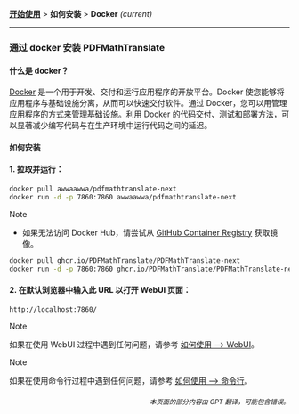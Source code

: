 [**开始使用**](./getting-started.md) > **如何安装** > **Docker** _(current)_

---

### 通过 docker 安装 PDFMathTranslate

#### 什么是 docker？

[Docker](https://docs.docker.com/get-started/docker-overview/) 是一个用于开发、交付和运行应用程序的开放平台。Docker 使您能够将应用程序与基础设施分离，从而可以快速交付软件。通过 Docker，您可以用管理应用程序的方式来管理基础设施。利用 Docker 的代码交付、测试和部署方法，可以显著减少编写代码与在生产环境中运行代码之间的延迟。

#### 如何安装

<h4>1. 拉取并运行：</h4>

```bash
docker pull awwaawwa/pdfmathtranslate-next
docker run -d -p 7860:7860 awwaawwa/pdfmathtranslate-next
```

> [!NOTE]
> 
> - 如果无法访问 Docker Hub，请尝试从 [GitHub Container Registry](https://github.com/PDFMathTranslate/PDFMathTranslate-next/pkgs/container/pdfmathtranslate) 获取镜像。
> 
> ```bash
> docker pull ghcr.io/PDFMathTranslate/PDFMathTranslate-next
> docker run -d -p 7860:7860 ghcr.io/PDFMathTranslate/PDFMathTranslate-next
>

<h4>2. 在默认浏览器中输入此 URL 以打开 WebUI 页面：</h4>

```
http://localhost:7860/
```

> [!NOTE]
> 如果在使用 WebUI 过程中遇到任何问题，请参考 [如何使用 --> WebUI](./USAGE_webui.md)。

> [!NOTE]
> 如果在使用命令行过程中遇到任何问题，请参考 [如何使用 --> 命令行](./USAGE_commandline.md)。
<!-- 
#### For docker deployment on cloud service:

<div>
<a href="https://www.heroku.com/deploy?template=https://github.com/PDFMathTranslate/PDFMathTranslate-next">
  <img src="https://www.herokucdn.com/deploy/button.svg" alt="Deploy" height="26"></a>
<a href="https://render.com/deploy">
  <img src="https://render.com/images/deploy-to-render-button.svg" alt="Deploy to Koyeb" height="26"></a>
<a href="https://zeabur.com/templates/5FQIGX?referralCode=reycn">
  <img src="https://zeabur.com/button.svg" alt="Deploy on Zeabur" height="26"></a>
<a href="https://app.koyeb.com/deploy?type=git&builder=buildpack&repository=github.com/PDFMathTranslate/PDFMathTranslate-next&branch=main&name=pdf-math-translate">
  <img src="https://www.koyeb.com/static/images/deploy/button.svg" alt="Deploy to Koyeb" height="26"></a>
</div>

-->

<div align="right"> 
<h6><small>本页面的部分内容由 GPT 翻译，可能包含错误。</small></h6>